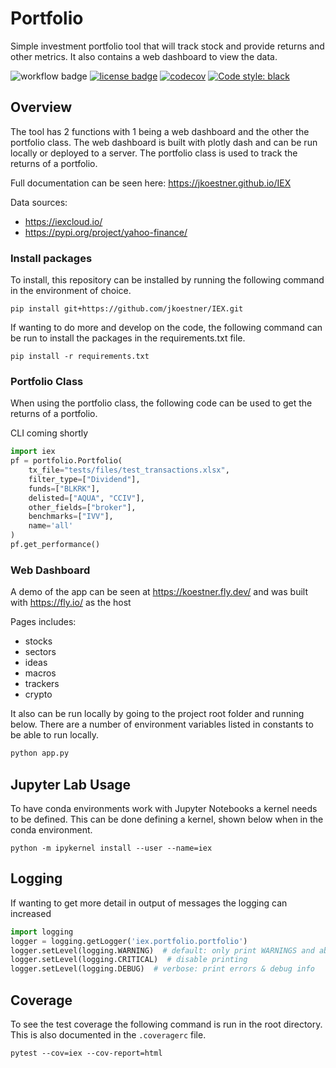 # Portfolio
Simple investment portfolio tool that will track stock and provide returns and other metrics. It also
contains a web dashboard to view the data.

![workflow badge](https://github.com/jkoestner/iex/actions/workflows/main.yml/badge.svg)
[![license badge](https://img.shields.io/github/license/jkoestner/iex)](https://github.com/jkoestner/IEX/blob/main/LICENSE.md)
[![codecov](https://codecov.io/gh/jkoestner/IEX/branch/main/graph/badge.svg?token=K4RS9LX4UG)](https://codecov.io/gh/jkoestner/IEX)
[![Code style: black](https://img.shields.io/badge/code%20style-black-000000.svg)](https://github.com/psf/black)

## Overview

The tool has 2 functions with 1 being a web dashboard and the other the portfolio class. The web dashboard is built with plotly dash and can be run locally or deployed to a server. The portfolio class is used to track the returns of a portfolio.

Full documentation can be seen here: https://jkoestner.github.io/IEX

Data sources:
- https://iexcloud.io/
- https://pypi.org/project/yahoo-finance/

### Install packages
To install, this repository can be installed by running the following command in 
the environment of choice.

```
pip install git+https://github.com/jkoestner/IEX.git
```

If wanting to do more and develop on the code, the following command can be run to install the packages in the requirements.txt file.

```
pip install -r requirements.txt
```

### Portfolio Class

When using the portfolio class, the following code can be used to get the returns of a portfolio.

CLI coming shortly

```python
import iex
pf = portfolio.Portfolio(
    tx_file="tests/files/test_transactions.xlsx", 
    filter_type=["Dividend"], 
    funds=["BLKRK"], 
    delisted=["AQUA", "CCIV"], 
    other_fields=["broker"],
    benchmarks=["IVV"],
    name='all'
)
pf.get_performance()
```

### Web Dashboard

A demo of the app can be seen at https://koestner.fly.dev/ and was built with https://fly.io/ as the host

Pages includes:
- stocks
- sectors
- ideas
- macros
- trackers
- crypto

It also can be run locally by going to the project root folder and running below.
There are a number of environment variables listed in constants to be able to run locally. 

```python
python app.py
```
## Jupyter Lab Usage

To have conda environments work with Jupyter Notebooks a kernel needs to be defined. This can be done defining a kernel, shown below when
in the conda environment.

```
python -m ipykernel install --user --name=iex
```

## Logging

If wanting to get more detail in output of messages the logging can increased
```python
import logging
logger = logging.getLogger('iex.portfolio.portfolio')
logger.setLevel(logging.WARNING)  # default: only print WARNINGS and above
logger.setLevel(logging.CRITICAL)  # disable printing
logger.setLevel(logging.DEBUG)  # verbose: print errors & debug info
```

## Coverage

To see the test coverage the following command is run in the root directory. This is also documented in the `.coveragerc` file.
```
pytest --cov=iex --cov-report=html
```